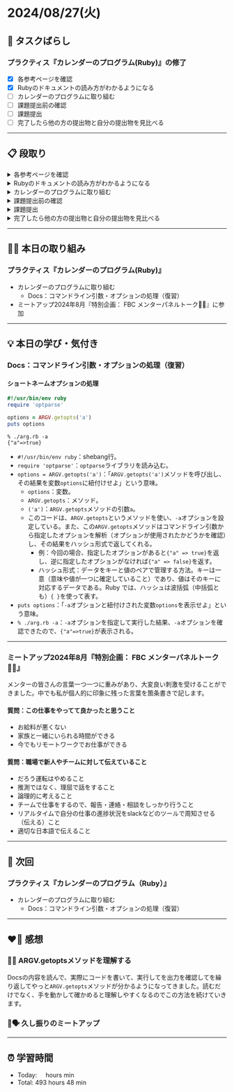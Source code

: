 # 2024/08/27(火)
## 🧩 タスクばらし
### プラクティス『カレンダーのプログラム(Ruby)』の修了
- [x] 各参考ページを確認
- [x] Rubyのドキュメントの読み方がわかるようになる
- [ ] カレンダーのプログラムに取り組む
- [ ] 課題提出前の確認
- [ ] 課題提出
- [ ] 完了したら他の方の提出物と自分の提出物を見比べる

---

## 📋 段取り
<details><summary>各参考ページを確認</summary>

- [x] [class Enumerator](https://docs.ruby-lang.org/ja/latest/class/Enumerator.html)
- [x] [library optparse](https://docs.ruby-lang.org/ja/latest/library/optparse.html)
- [x] [class Date](https://docs.ruby-lang.org/ja/latest/class/Date.html)
- [x] [rubyでコマンドを作る](https://bootcamp.fjord.jp/articles/40)
- [x] [コマンドライン引数・オプションの処理](https://bootcamp.fjord.jp/pages/251)
- [x] [プログラミングでよく使う英単語のまとめ【随時更新】 - Qiita](https://qiita.com/Ted-HM/items/7dde25dcffae4cdc7923)
- [x] [プログラミング初心者は変数名やメソッド名を略さない方がいいよ、という話 - give IT a try](https://blog.jnito.com/entry/2020/10/20/092724)
</details>


<details><summary>Rubyのドキュメントの読み方がわかるようになる</summary>

- [x] 『[Ruby公式リファレンスの読み方](https://www.youtube.com/watch?v=5lvECnh_PCg)』
- [x] 『[Rubyの公式リファレンスが読めるようになる本](https://zenn.dev/jnchito/books/how-to-read-ruby-reference)』
   - [x] Chapter 01 はじめに
   - [x] Chapter 02 ユースケースその1：ググって公式リファレンスにたどり着いた場合
   - [x] Chapter 03 ユースケースその2：クラスのメソッド一覧から目的のメソッドを探す場合
   - [x] Chapter 04 ユースケースその3：Rubyにはどんなクラスやモジュールがあるのか知りたい場合
   - [x] Chapter 05 ユースケースその4：わからない用語を調べたい場合
   - [x] Chapter 06 ユースケースその5：記号の意味を調べたい場合
   - [x] Chapter 07 ユースケースその6：Rubyの使い方や言語仕様を学びたい場合
   - [x] Chapter 08 ユースケースその7：公式リファレンスを横断的に検索したい場合
   - [x] Chapter 09 付録：Ruby on Railsの公式リファレンスについて
</details>


<details><summary>カレンダーのプログラムに取り組む</summary>

- [ ] カレンダーのプログラムを書く

**※ 分からない箇所が出てきたときは、以下のヒントを適宜参考にすること**
- [library optparse](https://docs.ruby-lang.org/ja/latest/library/optparse.html)
- [Date class](https://docs.ruby-lang.org/ja/latest/class/Date.html)
- [カレンダー課題のQ&A](https://bootcamp.fjord.jp/questions/tags/%E3%82%AB%E3%83%AC%E3%83%B3%E3%83%80%E3%83%BC?all=true)
- [【新人プログラマ応援】開発タスクをアサインされたらどういう手順で進めるべきか - Qiita](https://qiita.com/jnchito/items/017487cd882091494298)
- [セルフマネジメントの必須スキル「タスクばらし」そのポイント | Social Change!](https://kuranuki.sonicgarden.jp/archives/21981)
- [プログラミング初心者歓迎！「エラーが出ました。どうすればいいですか？」から卒業するための基本と極意（解説動画付き）](https://qiita.com/jnchito/items/056325421b7e36f02335)
- [🤔 わからないことをメンターや他の受講生に質問をする方法](https://bootcamp.fjord.jp/pages/use_the_question_room) 
</details>


<details><summary>課題提出前の確認</summary>

- [ ] [RubyTips - komagataのブログ](https://docs.komagata.org/tags/rubytips/)
- [ ] [初心者がRailsプロジェクトへの初PRする前に見るチェックリスト - komagataのブログ](https://docs.komagata.org/5676)
- [ ] [GitHubでコードを提出するときに気をつけること](https://bootcamp.fjord.jp/pages/info-for-github)
- [ ] [プログラミング初心者はgit commitする前に必ずdiffを自分でレビューするクセを付けよう](https://bootcamp.fjord.jp/pages/322)
- [ ] [プルリクエスト形式で提出物を出す際の「これはやっちゃダメ」リスト](https://bootcamp.fjord.jp/pages/317)
</details>


<details><summary>課題提出</summary>

- [ ] Pull Request としてアップする
- [ ] URL と Terminal での実行結果を提出
</details>


<details><summary>完了したら他の方の提出物と自分の提出物を見比べる</summary>

- [ ] 他の方の提出物と自分の提出物を見比べる
</details>

---

## ✍🏻 本日の取り組み
### プラクティス『カレンダーのプログラム(Ruby)』
- カレンダーのプログラムに取り組む
   - Docs：コマンドライン引数・オプションの処理（復習）
- ミートアップ2024年8月『特別企画： FBC メンターパネルトーク🧑‍🏫』に参加

---

## 💡 本日の学び・気付き
### Docs：コマンドライン引数・オプションの処理（復習）
#### ショートネームオプションの処理
```ruby
#!/usr/bin/env ruby
require 'optparse'

options = ARGV.getopts('a')
puts options
```
```
% ./arg.rb -a 
{"a"=>true}
```
- `#!/usr/bin/env ruby`：shebang行。
- `require 'optparse'`：`optparse`ライブラリを読み込む。
- `options = ARGV.getopts('a')`：「`ARGV.getopts('a')`メソッドを呼び出し、その結果を変数`options`に紐付けせよ」という意味。
   - `options`：変数。
   - `ARGV.getopts`：メソッド。
   - `('a')`：`ARGV.getopts`メソッドの引数`a`。
   - このコードは、`ARGV.getopts`というメソッドを使い、`-a`オプションを設定している。また、この`ARGV.getopts`メソッドはコマンドライン引数から指定したオプションを解析（オプションが使用されたかどうかを確認）し、その結果をハッシュ形式で返してくれる。
      - 例：今回の場合、指定したオプションがあると`{"a" => true}`を返し、逆に指定したオプションがなければ`{"a" => false}`を返す。
      - ハッシュ形式：データをキーと値のペアで管理する方法。キーは一意（意味や値が一つに確定していること）であり、値はそのキーに対応するデータである。Ruby では、ハッシュは波括弧（中括弧とも）`{ }`を使って表す。
- `puts options`：「`-a`オプションと紐付けされた変数`options`を表示せよ」という意味。
- `% ./arg.rb -a`：`-a`オプションを指定して実行した結果、`-a`オプションを確認できたので、`{"a"=>true}`が表示される。

---

### ミートアップ2024年8月『特別企画： FBC メンターパネルトーク🧑‍🏫』
メンターの皆さんの言葉一つ一つに重みがあり、大変良い刺激を受けることができました。中でも私が個人的に印象に残った言葉を箇条書きで記します。
#### 質問：この仕事をやってて良かったと思うこと
- お給料が悪くない
- 家族と一緒にいられる時間ができる
- 今でもリモートワークでお仕事ができる
#### 質問：職場で新人やチームに対して伝えていること
- だろう運転はやめること
- 推測ではなく、理屈で話をすること
- 論理的に考えること
- チームで仕事をするので、報告・連絡・相談をしっかり行うこと
- リアルタイムで自分の仕事の進捗状況をslackなどのツールで周知させる（伝える）こと
- 適切な日本語で伝えること

---

## 📍 次回
### プラクティス『カレンダーのプログラム（Ruby）』
- カレンダーのプログラムに取り組む
   - Docs：コマンドライン引数・オプションの処理（復習）

---

## ❤️‍🔥 感想
### ✍🏻 ARGV.getoptsメソッドを理解する
Docsの内容を読んで、実際にコードを書いて、実行してを出力を確認してを繰り返してやっと`ARGV.getopts`メソッドが分かるようになってきました。読むだけでなく、手を動かして確かめると理解しやすくなるのでこの方法を続けていきます。

### 🥂🗣️ 久し振りのミートアップ



---

## ⏰ 学習時間
- Today:&nbsp;&nbsp;&nbsp;&nbsp;  hours  min
- Total: 493 hours 48 min
